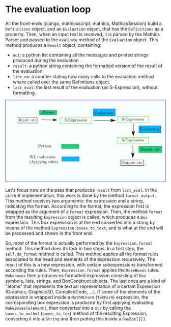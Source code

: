 

The evaluation loop
===================

All the front-ends (django, mathicsscript, mathics, MathicsSession)
build a `Definitions` object, and an `Evaluation` object, that has
the `Definitions` as a property. Then, when an input text is received,
it is parsed by the Mathics Parser and passed to the `evaluate` method
of the `Evaluation` object. This method produces a `Result` object, containing:
* `out`:  a python list containing all the messages and printed strings produced
  during the evaluation
* `result`: a python string containing the formatted version of the result of the evaluation
* `line_no`: a counter stating how many calls to the evaluation method where called over the same Definitions object.
* `last_eval`: the last result of the evaluation (an S-Expression), without formatting.

![](evaluationloop.svg)


Let's focus now on the pass that produces `result` from `last_eval`. In the current implementation, this work is done by
the method `format_output`. This method receives two arguments: the expression and a string, indicating the format.
According to the format, the expression first is wrapped as the argument of a `Format` expression. Then, the method `format`
from the resulting `Expression` object is called, which produces a `Box` expression. This box expression is at the end converted into a string by means of the method `Expression.boxes_to_text`, and is what at the end will be processed and shown in the front end.

So, most of the format is actually performed by the `Expression.format` method. This method does its task in two steps. In a first step, the `self.do_format`  method is called. This method applies all the format rules associated to the head and elements of the expression recursively.
The result of this is a new expression, with certain subexpressions transformed according the rules.
Then, `Expression.format` applies the  `MakeBoxes` rules. `Makeboxes` then produces es formatted expression consisting of `Box` symbols, lists, strings, and BoxConstruct objects. The last ones are a kind of "atoms" that represents the textual representation of a certain Expression (Graphics, Graphics3D, CompìledCode, ...).
If some of the elements of the expression is wrapped inside a `MathMLForm` (`TeXForm`) expression, the corresponding box expression is produced by first applying evaluating `MakeBoxes[element]`, then converted into a `str` by calling the `boxes_to_mathml` (`boxes_to_tex`) method of the resulting Expression, converting it into a `String` and then putting this inside a `RowBox[{}]`.
